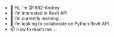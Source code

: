 - 👋 Hi, I’m @1982-Andrey
- 👀 I’m interested in Revit API
- 🌱 I’m currently learning ...
- 💞️ I’m looking to collaborate on Python Revit API
- 📫 How to reach me ...

<!---
1982-Andrey/1982-Andrey is a ✨ special ✨ repository because its `README.md` (this file) appears on your GitHub profile.
You can click the Preview link to take a look at your changes.
--->
